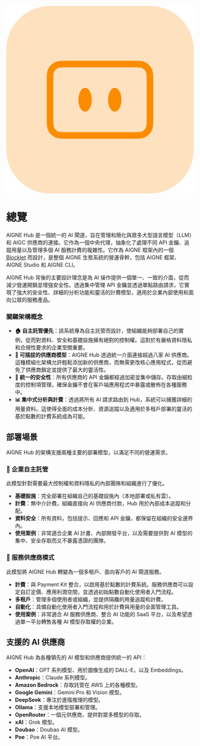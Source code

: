 ![AIGNE Hub Logo](../../../blocklets/core/screenshots/logo.png)

# 總覽

AIGNE Hub 是一個統一的 AI 閘道，旨在管理和簡化與眾多大型語言模型（LLM）和 AIGC 供應商的連接。它作為一個中央代理，抽象化了處理不同 API 金鑰、追蹤用量以及管理多個 AI 服務計費的複雜性。它作為 AIGNE 框架內的一個 [Blocklet](https://blocklet.io) 而設計，是整個 AIGNE 生態系統的營運骨幹，包括 AIGNE 框架、AIGNE Studio 和 AIGNE CLI。

AIGNE Hub 背後的主要設計理念是為 AI 操作提供一個單一、一致的介面，從而減少營運開銷並增強安全性。透過集中管理 API 金鑰並透過單點路由請求，它實現了強大的安全性、詳細的分析功能和靈活的計費模型，適用於企業內部使用和面向公眾的服務產品。

### 關鍵架構概念

- **🏠 自主託管優先**：該系統專為自主託管而設計，使組織能夠部署自己的實例，從而對資料、安全和基礎設施擁有絕對的控制權。這對於有嚴格資料隱私和合規性要求的企業至關重要。
- **🔌 可插拔的供應商模型**：AIGNE Hub 透過統一介面連接超過八家 AI 供應商。這種模組化架構允許輕鬆添加新的供應商，而無需更改核心應用程式，從而避免了供應商鎖定並提供了最大的靈活性。
- **🔐 統一的安全性**：所有供應商的 API 金鑰都經過加密並集中儲存。存取由細粒度的控制項管理，確保金鑰不會在客戶端應用程式中暴露或散佈在各種服務中。
- **📊 集中式分析與計費**：透過將所有 AI 請求路由到 Hub，系統可以捕獲詳細的用量資料。這使得全面的成本分析、資源追蹤以及適用於多租戶部署的靈活的基於點數的計費系統成為可能。

## 部署場景

AIGNE Hub 的架構支援兩種主要的部署模型，以滿足不同的營運需求。

### 🏢 企業自主託管

此模型針對需要最大控制權和資料隱私的內部團隊和組織進行了優化。

- **基礎設施**：完全部署在組織自己的基礎設施內（本地部署或私有雲）。
- **計費**：無中介計費。組織直接向 AI 供應商付款，Hub 用於內部成本追蹤和分配。
- **資料安全**：所有資料，包括提示、回應和 API 金鑰，都保留在組織的安全邊界內。
- **使用案例**：非常適合企業 AI 計畫、內部開發平台，以及需要提供對 AI 模型的集中、安全存取而又不暴露憑證的團隊。

### 🚀 服務供應商模式

此模型將 AIGNE Hub 轉變為一個多租戶、面向客戶的 AI 閘道服務。

- **計費**：與 Payment Kit 整合，以啟用基於點數的計費系統。服務供應商可以設定自訂定價、應用利潤空間，並透過初始點數自動化使用者入門流程。
- **多租戶**：管理多個使用者或組織，並提供隔離的用量追蹤和計費。
- **自動化**：具備自動化使用者入門流程和用於計費與用量的全面管理工具。
- **使用案例**：非常適合 AI 服務供應商、整合 AI 功能的 SaaS 平台，以及希望透過單一平台轉售各種 AI 模型存取權的企業。

## 支援的 AI 供應商

AIGNE Hub 為各種領先的 AI 模型和供應商提供統一的 API：

- **OpenAI**：GPT 系列模型、用於圖像生成的 DALL-E，以及 Embeddings。
- **Anthropic**：Claude 系列模型。
- **Amazon Bedrock**：存取託管在 AWS 上的各種模型。
- **Google Gemini**：Gemini Pro 和 Vision 模型。
- **DeepSeek**：專注於進階推理的模型。
- **Ollama**：支援本地模型部署和管理。
- **OpenRouter**：一個元供應商，提供對眾多模型的存取。
- **xAI**：Grok 模型。
- **Doubao**：Doubao AI 模型。
- **Poe**：Poe AI 平台。